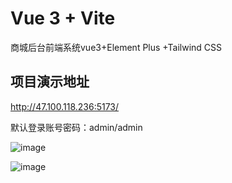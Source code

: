 # Vue 3 + Vite

商城后台前端系统vue3+Element Plus +Tailwind CSS

## 项目演示地址
http://47.100.118.236:5173/

默认登录账号密码：admin/admin

![image](https://user-images.githubusercontent.com/73147306/236592796-1c4898e1-916d-4dc4-8920-52c68b2b5357.png)

![image](https://user-images.githubusercontent.com/73147306/236592725-f399124d-ce2c-4c60-a876-34c63b9e7271.png)
